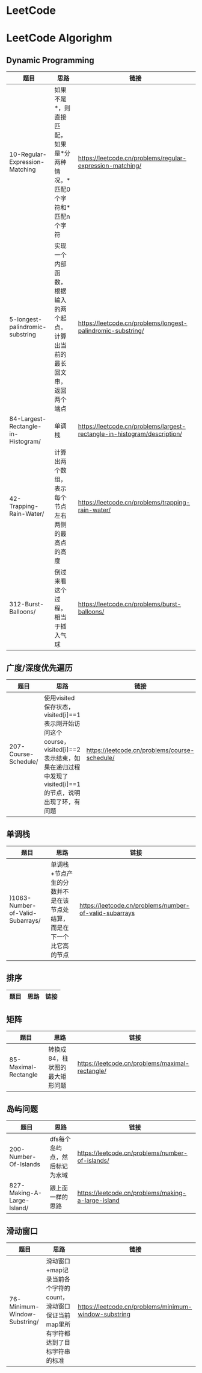 LeetCode
========

# LeetCode Algorighm

## Dynamic Programming

|题目|思路|链接|
|--|--|--|
|10-Regular-Expression-Matching|如果不是\*，则直接匹配，如果是\*分两种情况，\*匹配0个字符和\*匹配n个字符|https://leetcode.cn/problems/regular-expression-matching/|
|5-longest-palindromic-substring|实现一个内部函数，根据输入的两个起点，计算出当前的最长回文串，返回两个端点|https://leetcode.cn/problems/longest-palindromic-substring/|
|84-Largest-Rectangle-in-Histogram/|单调栈|https://leetcode.cn/problems/largest-rectangle-in-histogram/description/|
|42-Trapping-Rain-Water/|计算出两个数组，表示每个节点左右两侧的最高点的高度|https://leetcode.cn/problems/trapping-rain-water/|
|312-Burst-Balloons/|倒过来看这个过程，相当于插入气球|https://leetcode.cn/problems/burst-balloons/|

## 广度/深度优先遍历

|题目|思路|链接|
|--|--|--|
|207-Course-Schedule/|使用visited保存状态，visited[i]==1表示刚开始访问这个course，visited[i]==2表示结束，如果在递归过程中发现了visited[i]==1的节点，说明出现了环，有问题|https://leetcode.cn/problems/course-schedule/|

## 单调栈

|题目|思路|链接|
|--|--|--|
}1063-Number-of-Valid-Subarrays/|单调栈+节点产生的分数并不是在该节点处结算，而是在下一个比它高的节点|https://leetcode.cn/problems/number-of-valid-subarrays|

## 排序

|题目|思路|链接|
|--|--|--|

## 矩阵

|题目|思路|链接|
|--|--|--|
|85-Maximal-Rectangle|转换成84，柱状图的最大矩形问题|https://leetcode.cn/problems/maximal-rectangle/|

## 岛屿问题

|题目|思路|链接|
|--|--|--|
|200-Number-Of-Islands|dfs每个岛屿点，然后标记为水域|https://leetcode.cn/problems/number-of-islands/|
|827-Making-A-Large-Island/|跟上面一样的思路|https://leetcode.cn/problems/making-a-large-island|

## 滑动窗口

|题目|思路|链接|
|--|--|--|
|76-Minimum-Window-Substring/|滑动窗口+map记录当前各个字符的count，滑动窗口保证当前map里所有字符都达到了目标字符串的标准|https://leetcode.cn/problems/minimum-window-substring|
